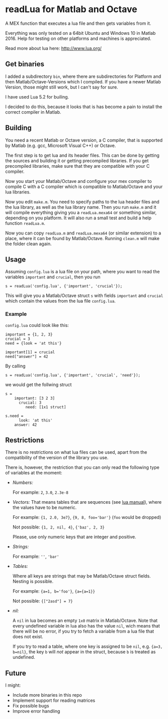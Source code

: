 # readLua for Matlab and Octave

A MEX function that executes a lua file and then gets variables
from it.

Everything was only tested on a 64bit Ubuntu and Windows 10 in Matlab 2016.
Help for testing on other platforms and machines is appreciated.

Read more about lua here: http://www.lua.org/

## Get binaries

I added a subdirectory `bin`, where there are subdirectories for Platform and then Matlab/Octave-Versions which I compiled. If you have a newer Matlab Version, those might still work, but I can't say for sure.

I have used Lua 5.2 for builing.

I decided to do this, because it looks that is has become a pain to install the correct compiler in Matlab.

## Building

You need a recent Matlab or Octave version, a C compiler, that is
supported by Matlab (e.g. gcc, Microsoft Visual C++) or Octave.

The first step is to get lua and its header files.
This can be done by getting the sources and building it or
getting precompiled libraries.
If you get precompiled libraries, make sure that they are compatible with
your C compiler.

Now you start your Matlab/Octave and configure your mex compiler to
compile C with a C compiler which is compatible to
Matlab/Octave and your lua libraries.

Now you edit `make.m`. You need to specify paths to the lua header files
and the lua library, as well as the lua library name. Then you run `make.m`
and it will compile everything giving you a `readLua.mexa64` or something
similar, depending on you platform. It will also run a small test and
build a help function `readLua.m`.

Now you can copy `readLua.m` and `readLua.mexa64` (or similar extension)
to a place, where it can be found by Matlab/Octave. Running `clean.m`
will make the folder clean again.


## Usage

Assuming `config.lua` is a lua file on your path, where you want to
read the variables `important` and `crucial`, then you run

    s = readLua('config.lua', {'important', 'crucial'});

This will give you a Matlab/Octave struct `s` with fields `important` and
`crucial` which contain the values from the lua file `config.lua`.

### Example

`config.lua` could look like this:

    important = {1, 2, 3}
    crucial = 3
    need = {look = 'at this'}
    
    important[1] = crucial
    need["answer"] = 42

By calling

    s = readLua('config.lua', {'important', 'crucial', 'need'});

we would get the follwing struct
    
    s =
        important: [3 2 3]
          crucial: 3
             need: [1x1 struct] 
    
    s.need = 
          look: 'at this'
        answer: 42

## Restrictions

There is no restrictions on what lua files can be used, apart from the
compatibility of the version of the library you use.

There is, however, the restriction that you can only read the following
type of variables at the moment:

 * _Numbers:_
   
   For example: `2`, `3.0`, `2.3e-8`
 * _Vectors:_ That means tables that are sequences
   (see [lua manual](http://www.lua.org/manual/5.2/manual.html#3.4.6)),
   where the values have to be numeric.
   
   For example: `{1, 2.0, 3e7}`, `{9, 8, foo='bar'}` (`foo` would be dropped)
   
   Not possible: `{1, 2, nil, 4}`, `{'baz', 2, 3}`

   Please, use only numeric keys that are integer and positive.
 * _Strings:_
   
   For example: `''`, `'bar'`
 * _Tables:_
   
   Where all keys are strings that may be Matlab/Octave struct fields.
   Nesting is possible.
   
   For example: `{a=1, b='foo'}`, `{a={a=1}}`
   
   Not possible: `{["2asd"] = 7}`
 * _nil:_
   
   A `nil` in lua becomes an empty `1x0` matrix in Matlab/Octave. Note
   that every undefined variable in lua also has the value `nil`, wich
   means that there will be no error, if you try to fetch a variable from
   a lua file that does not exist.
   
   If you try to read a table, where one key is assigned to be `nil`, 
   e.g. `{a=3, b=nil}`, the key `b` will _not_ appear in the struct,
   because `b` is treated as undefined.


## Future

I might:

 * Include more binaries in this repo
 * Implement support for reading matrices
 * Fix possible bugs
 * Improve error handling
